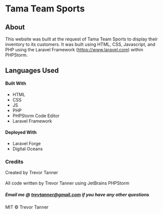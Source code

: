 # Tama Team Sports

## About
This website was built at the request of Tama Team Sports to display their inventory 
to its customers. It was built using HTML, CSS, Javascript, and PHP using the Laravel 
Framework (https://www.laravel.com) within PHPStorm.
 
## Languages Used

#### Built With
- HTML
- CSS
- JS
- PHP
- PHPStorm Code Editor
- Laravel Framework

#### Deployed With
- Laravel Forge
- Digital Oceans

### Credits
Created by Trevor Tanner
<br><br>
All code written by Trevor Tanner using JetBrains PHPStorm

##### Email me @ trevtanner@gmail.com if you have any other questions

MIT © Trevor Tanner